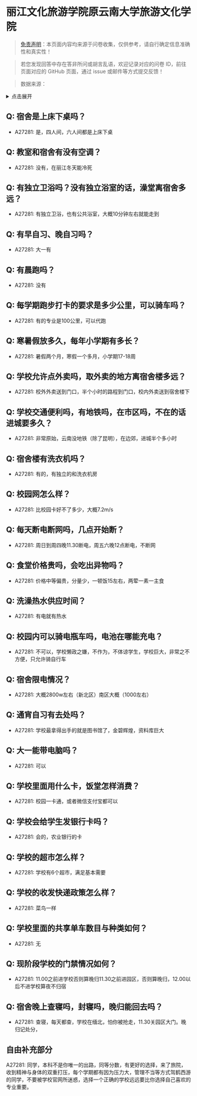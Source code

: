 # 丽江文化旅游学院原云南大学旅游文化学院

> [免责声明](https://colleges.chat/#_3)：本页面内容均来源于问卷收集，仅供参考，请自行确定信息准确性和真实性！

> 若您发现回答中存在答非所问或胡言乱语，欢迎记录对应的问卷 ID，前往页面对应的 GitHub 页面，通过 issue 或邮件等方式提交反馈！

> 数据来源：

<details><summary>点击展开</summary>
<ul>
<li>A27281: 匿名 (2024 年 11 月)</li>
</ul>
</details>

## Q: 宿舍是上床下桌吗？

- A27281: 是，四人间，六人间都是上床下桌

## Q: 教室和宿舍有没有空调？

- A27281: 没有，在丽江冬天能冷死

## Q: 有独立卫浴吗？没有独立浴室的话，澡堂离宿舍多远？

- A27281: 有独立卫浴，也有公共浴室，大概10分钟左右就能走到

## Q: 有早自习、晚自习吗？

- A27281: 大一有

## Q: 有晨跑吗？

- A27281: 没有

## Q: 每学期跑步打卡的要求是多少公里，可以骑车吗？

- A27281: 有的专业是100公里，可以代跑

## Q: 寒暑假放多久，每年小学期有多长？

- A27281: 暑假两个月，寒假一个多月，小学期17-18周

## Q: 学校允许点外卖吗，取外卖的地方离宿舍楼多远？

- A27281: 校外外卖送到门口，半个小时的路程到门口，校内外卖送到宿舍楼下

## Q: 学校交通便利吗，有地铁吗，在市区吗，不在的话进城要多久？

- A27281: 非常原始，云南没地铁（除了昆明），在边郊，进城半个多小时

## Q: 宿舍楼有洗衣机吗？

- A27281: 有的，有独立的和洗衣机房

## Q: 校园网怎么样？

- A27281: 比校园卡好不了多少，大概7.2m/s

## Q: 每天断电断网吗，几点开始断？

- A27281: 周日到周四晚11.30断电，周五六晚12点断电，不断网

## Q: 食堂价格贵吗，会吃出异物吗？

- A27281: 价格中等偏贵，分量少，一顿饭15左右，两荤一素一主食

## Q: 洗澡热水供应时间？

- A27281: 有电就有热水

## Q: 校园内可以骑电瓶车吗，电池在哪能充电？

- A27281: 不可以，学校懒政之嫌，不作为，不体谅学生，学校巨大，非常之不方便，只允许骑自行车

## Q: 宿舍限电情况？

- A27281: 大概2800w左右（新北区）南区大概（1000左右）

## Q: 通宵自习有去处吗？

- A27281: 学校最拿得出手的就是图书馆了，金碧辉煌，资料库巨大

## Q: 大一能带电脑吗？

- A27281: 可以

## Q: 学校里面用什么卡，饭堂怎样消费？

- A27281: 校园一卡通，或者微信支付宝都可以

## Q: 学校会给学生发银行卡吗？

- A27281: 会的，农业银行的卡

## Q: 学校的超市怎么样？

- A27281: 学校有6个超市，满足基本需要

## Q: 学校的收发快递政策怎么样？

- A27281: 菜鸟一样

## Q: 学校里面的共享单车数目与种类如何？

- A27281: 无

## Q: 现阶段学校的门禁情况如何？

- A27281: 11.00之前进学校否则算晚归11.30之前进园区，否则算晚归，12.00以后不进学校算夜不归宿

## Q: 宿舍晚上查寝吗，封寝吗，晚归能回去吗？

- A27281: 查寝，每天都查，学校在缅北，怕你被抢走，11.30关园区大门。晚归记处分，

## 自由补充部分

A27281: 同学，本科不是你唯一的出路，同等分数，有更好的选择，来了旅院，收到精神与身体的双重打压，每个学期都有因为压力大，管理不当等方式驾鹤西游的同学，不要被学校官网所迷惑，选择一个正确的学校远远要比你选择自己喜欢的专业重要。
